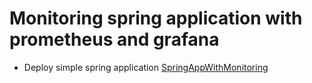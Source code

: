 # Monitoring spring application with prometheus and grafana

- Deploy simple spring application [SpringAppWithMonitoring](Common/SpringAppWithMonitoring)